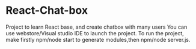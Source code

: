 # React-Chat-box

Project to learn React base, and create chatbox with many users
You can use webstore/Visual studio IDE to launch the project.
To run the project, make firstly npm/node start to generate modules,then npm/node server.js.